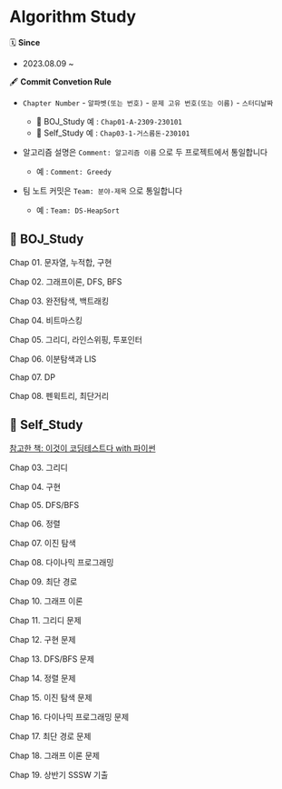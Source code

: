 # Algorithm Study

🗓 **Since**
- 2023.08.09 ~

🖋 **Commit Convetion Rule**
- ``Chapter Number`` - ``알파벳(또는 번호)`` - ``문제 고유 번호(또는 이름)`` - ``스터디날짜``
  - 📂 BOJ_Study 예 : ``Chap01-A-2309-230101``
  - 📂 Self_Study 예 : ``Chap03-1-거스름돈-230101``
 
- 알고리즘 설명은 ``Comment: 알고리즘 이름`` 으로 두 프로젝트에서 통일합니다
  - 예 : ``Comment: Greedy``

- 팀 노트 커밋은 ``Team: 분야-제목`` 으로 통일합니다 
  - 예 :  ``Team: DS-HeapSort`` 

## 📂 BOJ_Study
Chap 01. 문자열, 누적합, 구현

Chap 02. 그래프이론, DFS, BFS

Chap 03. 완전탐색, 백트래킹

Chap 04. 비트마스킹

Chap 05. 그리디, 라인스위핑, 투포인터

Chap 06. 이분탐색과 LIS

Chap 07. DP

Chap 08. 펜윅트리, 최단거리

## 📂 Self_Study
[참고한 책: 이것이 코딩테스트다 with 파이썬](https://www.yes24.com/Product/Goods/91433923)

Chap 03. 그리디

Chap 04. 구현

Chap 05. DFS/BFS

Chap 06. 정렬

Chap 07. 이진 탐색

Chap 08. 다이나믹 프로그래밍

Chap 09. 최단 경로

Chap 10. 그래프 이론

Chap 11. 그리디 문제

Chap 12. 구현 문제

Chap 13. DFS/BFS 문제

Chap 14. 정렬 문제

Chap 15. 이진 탐색 문제

Chap 16. 다이나믹 프로그래밍 문제

Chap 17. 최단 경로 문제

Chap 18. 그래프 이론 문제

Chap 19. 상반기 SSSW 기출
